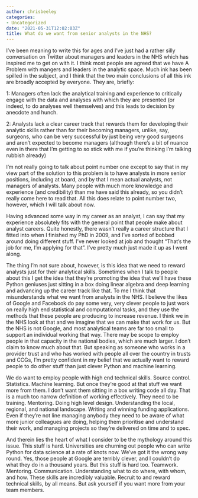 ```yaml
---
author: chrisbeeley
categories:
- Uncategorized
date: "2021-05-31T12:02:03Z"
title: What do we want from senior analysts in the NHS?
---
```


I’ve been meaning to write this for ages and I’ve just had a rather silly conversation on Twitter about managers and leaders in the NHS which has inspired me to get on with it. I think most people are agreed that we have A Problem with mangers and leaders in the analytic space. Much ink has been spilled in the subject, and I think that the two main conclusions of all this ink are broadly accepted by everyone. They are, briefly:

1: Managers often lack the analytical training and experience to critically engage with the data and analyses with which they are presented (or indeed, to do analyses well themselves) and this leads to decision by anecdote and hunch.

2: Analysts lack a clear career track that rewards them for developing their analytic skills rather than for their becoming managers, unlike, say, surgeons, who can be very successful by just being very good surgeons and aren’t expected to become managers (although there’s a bit of nuance even in there that I’m getting to so stick with me if you’re thinking I’m talking rubbish already)

I’m not really going to talk about point number one except to say that in my view part of the solution to this problem is to have analysts in more senior positions, including at board, and by that I mean actual analysts, not managers of analysts. Many people with much more knowledge and experience (and credibility) than me have said this already, so you didn’t really come here to read that. All this does relate to point number two, however, which I will talk about now.

Having advanced some way in my career as an analyst, I can say that my experience absolutely fits with the general point that people make about analyst careers. Quite honestly, there wasn’t really a career structure that I fitted into when I finished my PhD in 2009, and I’ve sorted of bobbed around doing different stuff. I’ve never looked at job and thought “That’s the job for me, I’m applying for that”. I’ve pretty much just made it up as I went along.

The thing I’m not sure about, however, is this idea that we need to reward analysts just for their analytical skills. Sometimes when I talk to people about this I get the idea that they’re promoting the idea that we’ll have these Python geniuses just sitting in a box doing linear algebra and deep learning and advancing up the career track like that. To me I think that misunderstands what we want from analysts in the NHS. I believe the likes of Google and Facebook do pay some very, very clever people to just work on really high end statistical and computational tasks, and they use the methods that these people are producing to increase revenue. I think we in the NHS look at that and we imagine that we can make that work for us. But the NHS is not Google, and most analytical teams are far too small to support an individual working that way. There may be scope to employ people in that capacity in the national bodies, which are much larger. I don’t claim to know much about that. But speaking as someone who works in a provider trust and who has worked with people all over the country in trusts and CCGs, I’m pretty confident in my belief that we actually want to reward people to do other stuff than just clever Python and machine learning.

We do want to employ people with high end technical skills. Source control. Statistics. Machine learning. But once they’re good at that stuff we want more from them. I don’t want them sitting in a box writing code all day. That is a much too narrow definition of working effectively. They need to be training. Mentoring. Doing high level design. Understanding the local, regional, and national landscape. Writing and winning funding applications. Even if they’re not line managing anybody they need to be aware of what more junior colleagues are doing, helping them prioritise and understand their work, and managing projects so they’re delivered on time and to spec.

And therein lies the heart of what I consider to be the mythology around this issue. This stuff is hard. Universities are churning out people who can write Python for data science at a rate of knots now. We’ve got it the wrong way round. Yes, those people at Google are terribly clever, and I couldn’t do what they do in a thousand years. But this stuff is hard too. Teamwork. Mentoring. Communication. Understanding what to do where, with whom, and how. These skills are incredibly valuable. Recruit to and reward technical skills, by all means. But ask yourself if you want more from your team members.